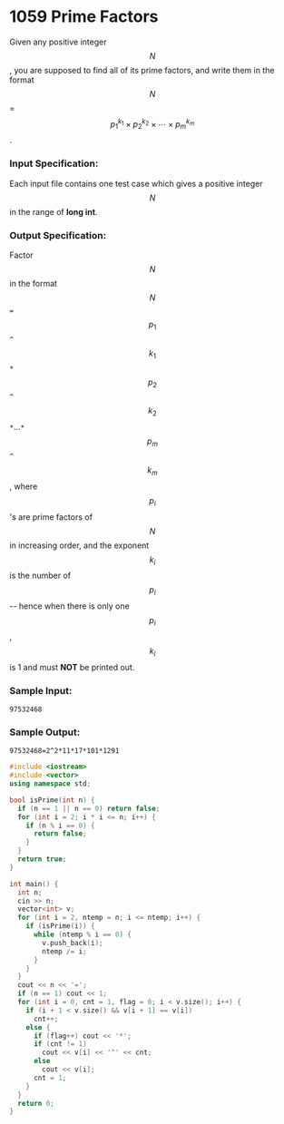 # 1059 Prime Factors
Given any positive integer $$N$$, you are supposed to find all of its prime factors, and write them in the format $$N$$ = $${p_1}^{k_1}\times {p_2}^{k_2} \times \cdots \times {p_m}^{k_m}$$.

### Input Specification:

Each input file contains one test case which gives a positive integer $$N$$ in the range of **long int**.

### Output Specification:

Factor $$N$$ in the format $$N$$ `=` $$p_1$$`^`$$k_1$$`*`$$p_2$$`^`$$k_2$$`*`…`*`$$p_m$$`^`$$k_m$$, where $$p_i$$'s are prime factors of $$N$$ in increasing order, and the exponent $$k_i$$ is the number of $$p_i$$ -- hence when there is only one $$p_i$$, $$k_i$$ is 1 and must **NOT** be printed out.

### Sample Input:
```in
97532468
```

### Sample Output:
```out
97532468=2^2*11*17*101*1291
```

```cpp
#include <iostream>
#include <vector>
using namespace std;

bool isPrime(int n) {
  if (n == 1 || n == 0) return false;
  for (int i = 2; i * i <= n; i++) {
    if (n % i == 0) {
      return false;
    }
  }
  return true;
}

int main() {
  int n;
  cin >> n;
  vector<int> v;
  for (int i = 2, ntemp = n; i <= ntemp; i++) {
    if (isPrime(i)) {
      while (ntemp % i == 0) {
        v.push_back(i);
        ntemp /= i;
      }
    }
  }
  cout << n << '=';
  if (n == 1) cout << 1;
  for (int i = 0, cnt = 1, flag = 0; i < v.size(); i++) {
    if (i + 1 < v.size() && v[i + 1] == v[i])
      cnt++;
    else {
      if (flag++) cout << '*';
      if (cnt != 1)
        cout << v[i] << '^' << cnt;
      else
        cout << v[i];
      cnt = 1;
    }
  }
  return 0;
}
```